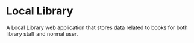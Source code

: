 # Local Library

A Local Library web application that stores data related to books for both library staff and normal user.